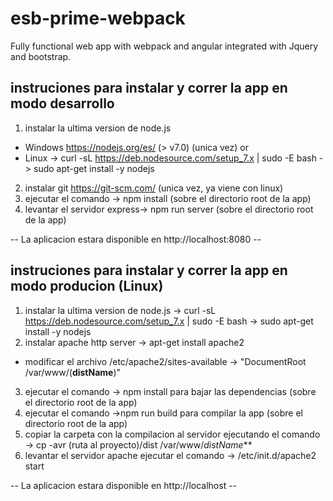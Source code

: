 # esb-prime-webpack
Fully functional web app with webpack and angular integrated with Jquery and bootstrap.

## instruciones para instalar y correr la app en modo desarrollo

1. instalar la ultima version de node.js 
  * Windows https://nodejs.org/es/ (> v7.0) (unica vez) or 
  * Linux -> curl -sL https://deb.nodesource.com/setup_7.x | sudo -E bash -> sudo apt-get install -y nodejs
2. instalar git https://git-scm.com/ (unica vez, ya viene con linux)
3. ejecutar el comando -> npm install (sobre el directorio root de la app)
4. levantar el servidor express-> npm run server (sobre el directorio root de la app)

-- La aplicacion estara disponible en http://localhost:8080 --

## instruciones para instalar y correr la app en modo producion (Linux)

1. instalar la ultima version de node.js -> curl -sL https://deb.nodesource.com/setup_7.x | sudo -E bash -> sudo apt-get install -y nodejs
2. instalar apache http server -> apt-get install apache2
  * modificar el archivo /etc/apache2/sites-available -> "DocumentRoot /var/www/(**distName**)"
3. ejecutar el comando -> npm install para bajar las dependencias (sobre el directorio root de la app)
4. ejecutar el comando ->npm run build para compilar la app (sobre el directorio root de la app)
5. copiar la carpeta con la compilacion al servidor ejecutando el comando -> cp -avr (ruta al proyecto)/dist /var/www/_distName_**
4. levantar el servidor apache ejecutar el comando -> /etc/init.d/apache2 start 

-- La aplicacion estara disponible en http://localhost --
